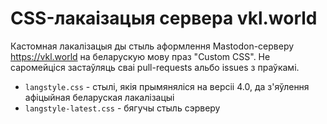 # CSS-лакаізацыя сервера vkl.world
Кастомная лакалізацыя ды стыль аформлення Mastodon-серверу https://vkl.world на беларускую мову праз "Custom CSS".
Не саромейціся застаўляць сваі pull-requests альбо issues з праўкамі.


* `langstyle.css` - стылі, якія прымяняліся на версіі 4.0, да з'яўлення афіцыйная беларуская лакалізацыі
* `langstyle-latest.css` - бягучы стыль сэрверу
